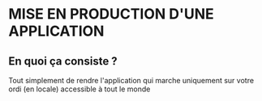 # MISE EN PRODUCTION D'UNE APPLICATION

## En quoi ça consiste ?
Tout simplement de rendre l'application qui marche uniquement sur votre ordi (en locale) accessible à tout le monde

## 